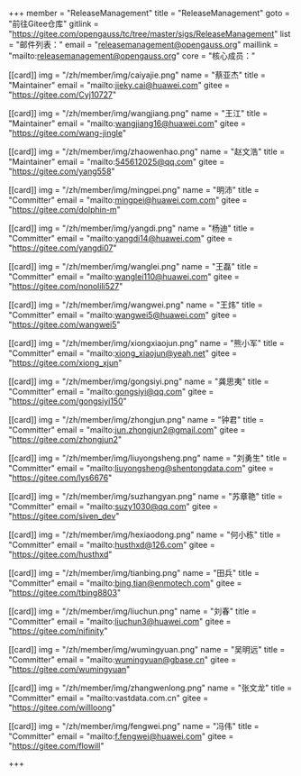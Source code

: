 ﻿+++
member = "ReleaseManagement"
title = "ReleaseManagement"
goto = "前往Gitee仓库"
gitlink = "https://gitee.com/opengauss/tc/tree/master/sigs/ReleaseManagement"
list = "邮件列表："
email = "releasemanagement@opengauss.org"
maillink = "mailto:releasemanagement@opengauss.org"
core = "核心成员："

[[card]]
    img = "/zh/member/img/caiyajie.png"
    name = "蔡亚杰"
    title = "Maintainer"
    email = "mailto:jieky.cai@huawei.com"
    gitee = "https://gitee.com/Cyj10727"

[[card]]
img = "/zh/member/img/wangjiang.png"
name = "王江"
title = "Maintainer"
email = "mailto:wangjiang16@huawei.com"
gitee = "https://gitee.com/wang-jingle"

[[card]]
img = "/zh/member/img/zhaowenhao.png"
name = "赵文浩"
title = "Maintainer"
email = "mailto:545612025@qq.com"
gitee = "https://gitee.com/yang558"


[[card]]
img = "/zh/member/img/mingpei.png"
name = "明沛"
title = "Committer"
email = "mailto:mingpei@huawei.com.com"
gitee = "https://gitee.com/dolphin-m"

[[card]]
img = "/zh/member/img/yangdi.png"
name = "杨迪"
title = "Committer"
email = "mailto:yangdi14@huawei.com"
gitee = "https://gitee.com/yangdi07"

[[card]]
img = "/zh/member/img/wanglei.png"
name = "王磊"
title = "Committer"
email = "mailto:wanglei110@huawei.com"
gitee = "https://gitee.com/nonolili527"

[[card]]
img = "/zh/member/img/wangwei.png"
name = "王炜"
title = "Committer"
email = "mailto:wangwei5@huawei.com"
gitee = "https://gitee.com/wangwei5"

[[card]]
img = "/zh/member/img/xiongxiaojun.png"
name = "熊小军"
title = "Committer"
email = "mailto:xiong_xiaojun@yeah.net"
gitee = "https://gitee.com/xiong_xjun"

[[card]]
img = "/zh/member/img/gongsiyi.png"
name = "龚思夷"
title = "Committer"
email = "mailto:gongsiyi@qq.com"
gitee = "https://gitee.com/gongsiyi150"

[[card]]
img = "/zh/member/img/zhongjun.png"
name = "钟君"
title = "Committer"
email = "mailto:jun.zhongjun2@gmail.com"
gitee = "https://gitee.com/zhongjun2"

[[card]]
img = "/zh/member/img/liuyongsheng.png"
name = "刘勇生"
title = "Committer"
email = "mailto:liuyongsheng@shentongdata.com"
gitee = "https://gitee.com/lys6676"

[[card]]
img = "/zh/member/img/suzhangyan.png"
name = "苏章艳"
title = "Committer"
email = "mailto:suzy1030@qq.com"
gitee = "https://gitee.com/siven_dev"

[[card]]
img = "/zh/member/img/hexiaodong.png"
name = "何小栋"
title = "Committer"
email = "mailto:husthxd@126.com"
gitee = "https://gitee.com/husthxd"

[[card]]
img = "/zh/member/img/tianbing.png"
name = "田兵"
title = "Committer"
email = "mailto:bing.tian@enmotech.com"
gitee = "https://gitee.com/tbing8803"

[[card]]
img = "/zh/member/img/liuchun.png"
name = "刘春"
title = "Committer"
email = "mailto:liuchun3@huawei.com"
gitee = "https://gitee.com/nifinity"

[[card]]
img = "/zh/member/img/wumingyuan.png"
name = "吴明远"
title = "Committer"
email = "mailto:wumingyuan@gbase.cn"
gitee = "https://gitee.com/wumingyuan"

[[card]]
img = "/zh/member/img/zhangwenlong.png"
name = "张文龙"
title = "Committer"
email = "mailto:vastdata.com.cn"
gitee = "https://gitee.com/willloong"

[[card]]
img = "/zh/member/img/fengwei.png"
name = "冯伟"
title = "Committer"
email = "mailto:f.fengwei@huawei.com"
gitee = "https://gitee.com/flowill"

+++